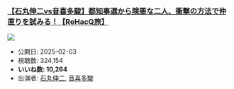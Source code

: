 ### [【石丸伸二vs音喜多駿】都知事選から険悪な二人、衝撃の方法で仲直りを試みる！【ReHacQ旅】](https://www.youtube.com/watch?v=e7xrRcZUctg)
[![](https://img.youtube.com/vi/e7xrRcZUctg/sddefault.jpg)](https://www.youtube.com/watch?v=e7xrRcZUctg)
-   公開日: 2025-02-03
-   視聴数: 324,154
-   **いいね数: 10,264**
-   出演者: [石丸伸二](/rehacq_fan/people/石丸伸二 "wikilink"), [音喜多駿](/rehacq_fan/people/音喜多駿 "wikilink")
